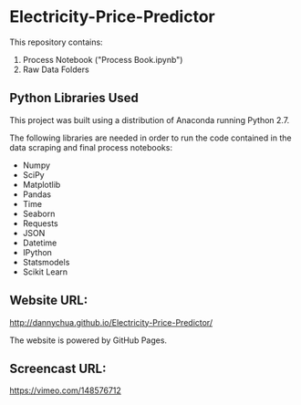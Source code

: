 # Electricity-Price-Predictor

This repository contains:

1. Process Notebook ("Process Book.ipynb")
2. Raw Data Folders

## Python Libraries Used

This project was built using a distribution of Anaconda running Python 2.7.

The following libraries are needed in order to run the code contained in the data scraping and final process notebooks:
* Numpy
* SciPy
* Matplotlib
* Pandas
* Time
* Seaborn
* Requests
* JSON
* Datetime
* IPython
* Statsmodels
* Scikit Learn

## Website URL:

http://dannychua.github.io/Electricity-Price-Predictor/

The website is powered by GitHub Pages.

## Screencast URL:

https://vimeo.com/148576712
